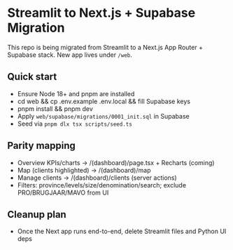 # Streamlit to Next.js + Supabase Migration

This repo is being migrated from Streamlit to a Next.js App Router + Supabase stack. New app lives under `/web`.

## Quick start
- Ensure Node 18+ and pnpm are installed
- cd web && cp .env.example .env.local && fill Supabase keys
- pnpm install && pnpm dev
- Apply `web/supabase/migrations/0001_init.sql` in Supabase
- Seed via `pnpm dlx tsx scripts/seed.ts`

## Parity mapping
- Overview KPIs/charts -> /(dashboard)/page.tsx + Recharts (coming)
- Map (clients highlighted) -> /(dashboard)/map
- Manage clients -> /(dashboard)/clients (server actions)
- Filters: province/levels/size/denomination/search; exclude PRO/BRUGJAAR/MAVO from UI

## Cleanup plan
- Once the Next app runs end-to-end, delete Streamlit files and Python UI deps

